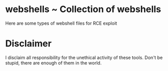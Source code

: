 # webshells ~ Collection of webshells
  
Here are some types of webshell files for RCE exploit

# Disclaimer

I disclaim all responsibility for the unethical activity of these tools.
Don't be stupid, there are enough of them in the world.
